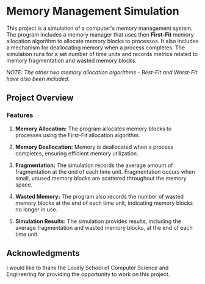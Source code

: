 # Memory Management Simulation

This project is a simulation of a computer's memory management system. The program includes a memory manager that uses then **First-Fit** memory allocation algorithm to allocate memory blocks to processes. It also includes a mechanism for deallocating memory when a process completes. The simulation runs for a set number of time units and records metrics related to memory fragmentation and wasted memory blocks.

*NOTE: The other two memory allocation algorithms - Best-Fit and Worst-Fit have also been included.*

## Project Overview

### Features

1. **Memory Allocation:** The program allocates memory blocks to processes using the First-Fit allocation algorithm.

2. **Memory Deallocation:** Memory is deallocated when a process completes, ensuring efficient memory utilization.

3. **Fragmentation:** The simulation records the average amount of fragmentation at the end of each time unit. Fragmentation occurs when small, unused memory blocks are scattered throughout the memory space.

4. **Wasted Memory:** The program also records the number of wasted memory blocks at the end of each time unit, indicating memory blocks no longer in use.

5. **Simulation Results:** The simulation provides results, including the average fragmentation and wasted memory blocks, at the end of each time unit.

## Acknowledgments
I would like to thank the Lovely School of Computer Science and Engineering for providing the opportunity to work on this project.



